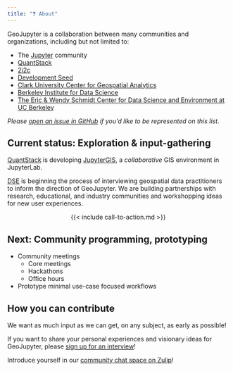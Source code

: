 ```yaml
---
title: "❓ About"
---
```


GeoJupyter is a collaboration between many communities and organizations, including but
not limited to:

* The [Jupyter](https://jupyter.org/) community
* [QuantStack](https://quantstack.net/)
* [2i2c](https://2i2c.org/)
* [Development Seed](https://developmentseed.org/)
* [Clark University Center for Geospatial Analytics](https://www.clarku.edu/centers/geospatial-analytics/)
* [Berkeley Institute for Data Science](https://bids.berkeley.edu/)
* [The Eric & Wendy Schmidt Center for Data Science and Environment at UC Berkeley](https://dse.berkeley.edu/)

_Please [open an issue in GitHub](https://github.com/geojupyter/geojupyter.org/issues/new) if you'd like to be represented on this list_.


## Current status: Exploration & input-gathering

[QuantStack](https://quantstack.net/) is developing
[JupyterGIS](https://github.com/geojupyter/jupytergis), a *collaborative* GIS
environment in JupyterLab.

[DSE](https://dse.berkeley.edu/) is beginning the process of interviewing geospatial
data practitioners to inform the direction of GeoJupyter.
We are building partnerships with research, educational, and industry communities and
workshopping ideas for new user experiences.

<center>
{{< include call-to-action.md >}}
</center>


## Next: Community programming, prototyping

* Community meetings
  * Core meetings
  * Hackathons
  * Office hours
* Prototype minimal use-case focused workflows


## How you can contribute

We want as much input as we can get, on any subject, as early as possible!

If you want to share your personal experiences and visionary ideas for GeoJupyter,
please [sign up for an interview](/interviews/sign-up.md)!

Introduce yourself in our
[community chat space on Zulip](https://jupyter.zulipchat.com/#narrow/channel/471314-geojupyter/topic/Welcome)!
